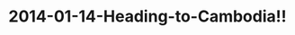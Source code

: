 ---
layout: blog
title: 2014-01-14-Heading-to-Cambodia!!
category: blog
lat: 13.69155
lng: 100.74671
image: https://s3-us-west-2.amazonaws.com/travels2013/2014-01-14 22:45:15 PST.jpg
observation: 20140114224515PST
---